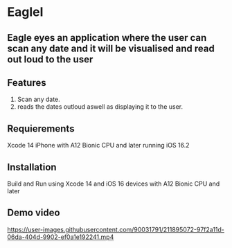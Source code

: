 # EagleI
##  Eagle eyes an application where the user can scan any date and it will be visualised and read out loud to the user



## Features
1. Scan any date.
2. reads the dates outloud aswell as displaying it to the user.


## Requierements
Xcode 14
iPhone with A12 Bionic CPU and later running iOS 16.2

## Installation
Build and Run using Xcode 14 and iOS 16 devices with A12 Bionic CPU and later



## Demo video 


https://user-images.githubusercontent.com/90031791/211895072-97f2a11d-06da-404d-9902-ef0a1e192241.mp4
